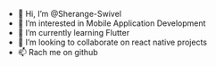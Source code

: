 - 👋 Hi, I’m @Sherange-Swivel
- 👀 I’m interested in Mobile Application Development
- 🌱 I’m currently learning Flutter
- 💞️ I’m looking to collaborate on react native projects
- 📫 Rach me on github  
<!---
Sherange-Swivel/Sherange-Swivel is a ✨ special ✨ repository because its `README.md` (this file) appears on your GitHub profile.
You can click the Preview link to take a look at your changes.
--->
